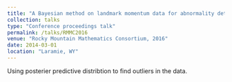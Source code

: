 ```yaml
---
title: "A Bayesian method on landmark momentum data for abnormality detection"
collection: talks
type: "Conference proceedings talk"
permalink: /talks/RMMC2016
venue: "Rocky Mountain Mathematics Consortium, 2016"
date: 2014-03-01
location: "Laramie, WY"
---
```


Using posterier predictive distribtion to find outliers in the data.
